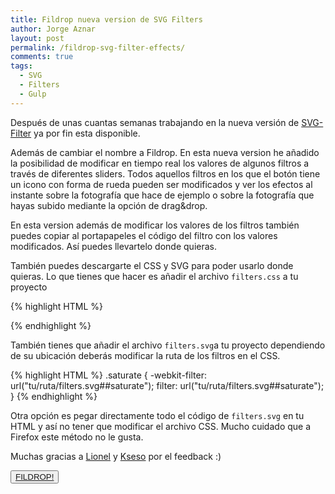 ```yaml
---
title: Fildrop nueva version de SVG Filters
author: Jorge Aznar
layout: post
permalink: /fildrop-svg-filter-effects/
comments: true
tags:
  - SVG
  - Filters
  - Gulp
---
```


Después de unas cuantas semanas trabajando en la nueva versión de [SVG-Filter](http://jorgeatgu.github.io/svg-filters/) ya por fin esta disponible.

<!--more-->

Además de cambiar el nombre a Fildrop. En esta nueva version he añadido la posibilidad de modificar en tiempo real los valores de algunos filtros a través de diferentes sliders. Todos aquellos filtros en los que el botón tiene un icono con forma de rueda pueden ser modificados y ver los efectos al instante sobre la fotografía que hace de ejemplo o sobre la fotografía que hayas subido mediante la opción de drag&drop.

En esta version además de modificar los valores de los filtros también puedes copiar al portapapeles el código del filtro con los valores modificados. Así puedes llevartelo donde quieras.

También puedes descargarte el CSS y SVG para poder usarlo donde quieras. Lo que tienes que hacer es añadir el archivo ```filters.css``` a tu proyecto

{% highlight HTML %}
<link rel="stylesheet" href="path/to/filter.css">
{% endhighlight %}

También tienes que añadir el archivo ```filters.svg```a tu proyecto dependiendo de su ubicación deberás modificar la ruta de los filtros en el CSS.

{% highlight HTML %}
.saturate {
    -webkit-filter: url("tu/ruta/filters.svg##saturate");
            filter: url("tu/ruta/filters.svg##saturate");
}
{% endhighlight %}

Otra opción es pegar directamente todo el código de ```filters.svg``` en tu HTML y así no tener que modificar el archivo CSS. Mucho cuidado que a Firefox este método no le gusta.

Muchas gracias a [Lionel](https://twitter.com/elrumordelaluz) y [Kseso](https://twitter.com/kseso) por el feedback :)


<button class="boton-centrar">
  <a class="btn" href="http://jorgeatgu.github.io/svg-filters/">FILDROP!</a>
</button>




